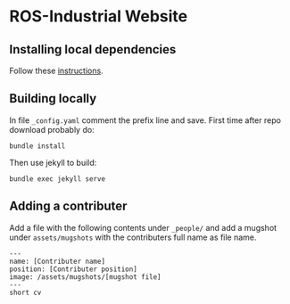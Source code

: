# ROS-Industrial Website



## Installing local dependencies
Follow these [instructions](https://jekyllrb.com/docs/installation/ubuntu/).

## Building locally
In file `_config.yaml` comment the prefix line and save.
First time after repo download probably do:
```
bundle install
```

Then use jekyll to build:

```
bundle exec jekyll serve
```

## Adding a contributer

Add a file with the following contents under `_people/` and add a mugshot under `assets/mugshots` with the contributers full name as file name. 

```
---
name: [Contributer name]
position: [Contributer position]
image: /assets/mugshots/[mugshot file]
---
short cv
```

